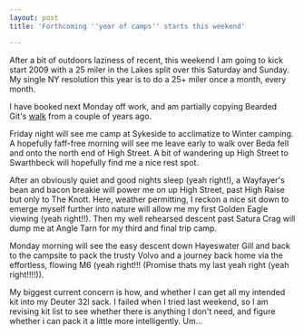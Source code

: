 ```yaml
---
layout: post
title: 'Forthcoming ''year of camps'' starts this weekend'

---
```


After a bit of outdoors laziness of recent, this weekend I am going to kick start 2009 with a 25 miler in the Lakes split over this Saturday and Sunday. My single NY resolution this year is to do a 25+ miler once a month, every month.

I have booked next Monday off work, and am partially copying Bearded Git's <a href="http://beardedgit.com/?p=61">walk</a> from a couple of years ago.

Friday night will see me camp at Sykeside to acclimatize to Winter camping. A hopefully faff-free morning will see me leave early to walk over Beda fell and onto the north end of High Street. A bit of wandering up High Street to Swarthbeck will hopefully find me a nice rest spot.

After an obviously quiet and good nights sleep (yeah right!), a Wayfayer's bean and bacon breakie will power me on up High Street, past High Raise but only to The Knott. Here, weather permitting, I reckon a nice sit down to emerge myself further into nature will allow me my first Golden Eagle viewing (yeah right!!). Then my well rehearsed descent past Satura Crag will dump me at Angle Tarn for my third and final trip camp.

Monday morning will see the easy descent down Hayeswater Gill and back to the campsite to pack the trusty Volvo and a journey back home via the effortless, flowing M6 (yeah right!!!  (Promise thats my last yeah right (yeah right!!!!)).

My biggest current concern is how, and whether I can get all my intended kit into my Deuter 32l sack. I failed when I tried last weekend, so I am revising kit list to see whether there is anything I don't need, and figure whether i can pack it a little more intelligently. Um...
